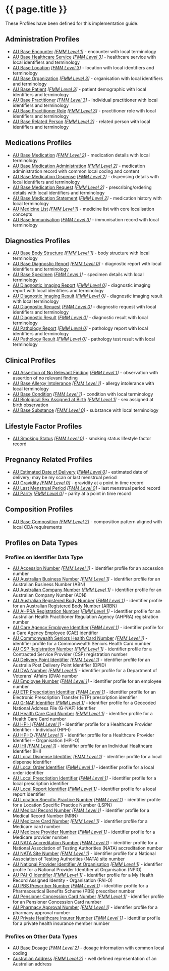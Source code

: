 # {{ page.title }}

These Profiles have been defined for this implementation guide.

## Administration Profiles

* [AU Base Encounter](StructureDefinition-au-encounter.html) *[[FMM Level 1](guidance.html)]* - encounter with local terminology
* [AU Base Healthcare Service](StructureDefinition-au-healthcareservice.html) *[[FMM Level 3](guidance.html)]* - healthcare service with local identifiers and terminology
* [AU Base Location](StructureDefinition-au-location.html) *[[FMM Level 3](guidance.html)]* - location with local identifiers and terminology
* [AU Base Organization](StructureDefinition-au-organization.html) *[[FMM Level 3](guidance.html)]* - organisation with local identifiers and terminology
* [AU Base Patient](StructureDefinition-au-patient.html) *[[FMM Level 3](guidance.html)]* - patient demographic with local identifiers and terminology 
* [AU Base Practitioner](StructureDefinition-au-practitioner.html) *[[FMM Level 3](guidance.html)]* - individual practitioner with local identifiers and terminology
* [AU Base Practitioner Role](StructureDefinition-au-practitionerrole.html) *[[FMM Level 3](guidance.html)]* - practitioner role with local identifiers and terminology
* [AU Base Related Person](StructureDefinition-au-relatedperson.html) *[[FMM Level 2](guidance.html)]* - related person with local identifiers and terminology

## Medications Profiles
* [AU Base Medication](StructureDefinition-au-medication.html) *[[FMM Level 2](guidance.html)]* - medication details with local terminology
* [AU Base Medication Administration](StructureDefinition-au-medicationadministration.html) *[[FMM Level 2](guidance.html)]* - medication administration record with common local coding and content
* [AU Base Medication Dispense](StructureDefinition-au-medicationdispense.html) *[[FMM Level 2](guidance.html)]* - dispensing details with local identifiers and terminology
* [AU Base Medication Request](StructureDefinition-au-medicationrequest.html) *[[FMM Level 2](guidance.html)]* - prescribing/ordering details with local identifiers and terminology
* [AU Base Medication Statement](StructureDefinition-au-medicationstatement.html) *[[FMM Level 2](guidance.html)]* - medication history with local terminology
* [AU Medicine List](StructureDefinition-au-medlist.html) *[[FMM Level 1](guidance.html)]* - medicine list with core localisation concepts
* [AU Base Immunisation](StructureDefinition-au-immunization.html) *[[FMM Level 3](guidance.html)]* - immunisation record with local terminology 

## Diagnostics Profiles
* [AU Base Body Structure](StructureDefinition-au-bodystructure.html) *[[FMM Level 1](guidance.html)]* - body structure with local terminology 
* [AU Base Diagnostic Report](StructureDefinition-au-diagnosticreport.html) *[[FMM Level 0](guidance.html)]* - diagnostic report with local identifiers and terminology
* [AU Base Specimen](StructureDefinition-au-specimen.html) *[[FMM Level 1](guidance.html)]* - specimen details with local terminology
* [AU Diagnostic Imaging Report](StructureDefinition-au-imagingreport.html) *[[FMM Level 0](guidance.html)]* - diagnostic imaging report with local identifiers and terminology
* [AU Diagnostic Imaging Result](StructureDefinition-au-imagingresult.html) *[[FMM Level 0](guidance.html)]* - diagnostic imaging result with local terminology
* [AU Diagnostic Request](StructureDefinition-au-diagnosticrequest.html) *[[FMM Level 0](guidance.html)]*  - diagnostic request with local identifiers and terminology
* [AU Diagnostic Result](StructureDefinition-au-diagnosticresult.html) *[[FMM Level 0](guidance.html)]* - diagnostic result with local terminology
* [AU Pathology Report](StructureDefinition-au-pathologyreport.html) *[[FMM Level 0](guidance.html)]* - pathology report with local identifiers and terminology
* [AU Pathology Result](StructureDefinition-au-pathologyresult.html) *[[FMM Level 0](guidance.html)]* - pathology test result with local terminology

## Clinical Profiles
* [AU Assertion of No Relevant Finding](StructureDefinition-au-norelevantfinding.html) *[[FMM Level 1](guidance.html)]* - observation with assertion of no relevant finding
* [AU Base Allergy Intolerance](StructureDefinition-au-allergyintolerance.html) *[[FMM Level 1](guidance.html)]* - allergy intolerance with local terminology 
* [AU Base Condition](StructureDefinition-au-condition.html) *[[FMM Level 1](guidance.html)]* - condition with local terminology
* [AU Biological Sex Assigned at Birth](StructureDefinition-au-sexassignedatbirth.html) *[[FMM Level 1](guidance.html)]* - sex assigned at birth observation
* [AU Base Substance](StructureDefinition-au-substance.html) *[[FMM Level 0](guidance.html)]* - substance with local terminology

## Lifestyle Factor Profiles
* [AU Smoking Status](StructureDefinition-au-smokingstatus.html) *[[FMM Level 0](guidance.html)]* - smoking status lifestyle factor record

## Pregnancy Related Profiles
* [AU Estimated Date of Delivery](StructureDefinition-au-estimateddateofdelivery.html) *[[FMM Level 0](guidance.html)]* - estimated date of delivery; may be my scan or last menstrual period
* [AU Gravidity](StructureDefinition-au-gravidity.html) *[[FMM Level 0](guidance.html)]* - gravidity at a point in time record
* [AU Last Menstrual Period](StructureDefinition-au-lastmenstrualperiod.html) *[[FMM Level 0](guidance.html)]* - last menstrual period record
* [AU Parity](StructureDefinition-au-parity.html) *[[FMM Level 0](guidance.html)]* - parity at a point in time record

## Composition Profiles
* [AU Base Composition](StructureDefinition-au-composition.html) *[[FMM Level 2](guidance.html)]* - composition pattern aligned with local CDA requirements

## Profiles on Data Types 

### Profiles on Identifier Data Type
* [AU Accession Number](StructureDefinition-au-accessionnumber.html) *[[FMM Level 1](guidance.html)]* - identifier profile for an accession number
* [AU Australian Business Number](StructureDefinition-au-australianbusinessnumber.html) *[[FMM Level 1](guidance.html)]* - identifier profile for an Australian Business Number (ABN)
* [AU Australian Company Number](StructureDefinition-au-australiancompanynumber.html) *[[FMM Level 1](guidance.html)]* - identifier profile for an Australian Company Number (ACN)
* [AU Australian Registered Body Number](StructureDefinition-au-australianregistredbodynumber.html) *[[FMM Level 1](guidance.html)]* - identifier profile for an Australian Registered Body Number (ARBN)
* [AU AHPRA Registration Number](StructureDefinition-au-ahpraregistrationnumber.html) *[[FMM Level 1](guidance.html)]* - identifier profile for an Australian Health Practitioner Regulation Agency (AHPRA) registration number
* [AU Care Agency Employee Identifier](StructureDefinition-au-careagencyemployeeidentifier.html) *[[FMM Level 1](guidance.html)]* - identifier profile for a Care Agency Employee (CAE) identifier
* [AU Commonwealth Seniors Health Card Number](StructureDefinition-au-cwlthseniorshealthcardnumber.html) *[[FMM Level 1](guidance.html)]* - identifier profile for a Commonwealth Seniors Health Card number
* [AU CSP Registration Number](StructureDefinition-au-cspregistrationnumber.html) *[[FMM Level 1](guidance.html)]* - identifier profile for a Contracted Service Provider (CSP) registration number
* [AU Delivery Point Identifier](StructureDefinition-au-deliverypointidentifier.html) *[[FMM Level 1](guidance.html)]* - identifier profile for an Australia Post Delivery Point Identifier (DPID)
* [AU DVA Number](StructureDefinition-au-dvanumber.html) *[[FMM Level 1](guidance.html)]* - identifier profile for a Department of Veterans' Affairs (DVA) number
* [AU Employee Number](StructureDefinition-au-employeenumber.html) *[[FMM Level 1](guidance.html)]* - identifier profile for an employee number
* [AU ETP Prescription Identifier](StructureDefinition-au-etpprescriptionidentifier.html) *[[FMM Level 1](guidance.html)]* - identifier profile for an Electronic Prescription Transfer (ETP) prescription identifier
* [AU G-NAF Identifier](StructureDefinition-au-gnafidentifier.html) *[[FMM Level 1](guidance.html)]* - identifier profile for a Geocoded National Address File (G-NAF) Identifier
* [AU Health Care Card Number](StructureDefinition-au-healthcarecardnumber.html) *[[FMM Level 1](guidance.html)]* - identifier profile for a Health Care Card number
* [AU HPI-I](StructureDefinition-au-hpii.html) *[[FMM Level 1](guidance.html)]* - identifier profile for a Healthcare Provider Identifier - Individual (HPI-I)
* [AU HPI-O](StructureDefinition-au-hpio.html) *[[FMM Level 1](guidance.html)]* - identifier profile for a Healthcare Provider Identifier – Organisation (HPI-O)
* [AU IHI](StructureDefinition-au-ihi.html) *[[FMM Level 1](guidance.html)]* - identifier profile for an Individual Healthcare Identifier (IHI)
* [AU Local Dispense Identifier](StructureDefinition-au-localdispenseidentifier.html) *[[FMM Level 1](guidance.html)]* - identifier profile for a local dispense identifier
* [AU Local Order Identifier](StructureDefinition-au-localorderidentifier.html) *[[FMM Level 1](guidance.html)]* - identifier profile for a local order identifier
* [AU Local Prescription Identifier](StructureDefinition-au-localprescriptionidentifier.html) *[[FMM Level 1](guidance.html)]* - identifier profile for a local prescription identifier
* [AU Local Report Identifier](StructureDefinition-au-localreportidentifier.html) *[[FMM Level 1](guidance.html)]* - identifier profile for a local report identifier
* [AU Location Specific Practice Number](StructureDefinition-au-locationspecificpracticenumber.html) *[[FMM Level 1](guidance.html)]* - identifier profile for a Location Specific Practice Number (LSPN)
* [AU Medical Record Number](StructureDefinition-au-medicalrecordnumber.html) *[[FMM Level 1](guidance.html)]* - identifier profile for a Medical Record Number (MRN)
* [AU Medicare Card Number](StructureDefinition-au-medicarecardnumber.html) *[[FMM Level 1](guidance.html)]* - identifier profile for a Medicare card number
* [AU Medicare Provider Number](StructureDefinition-au-medicareprovidernumber.html) *[[FMM Level 1](guidance.html)]* - identifier profile for a Medicare provider number
* [AU NATA Accreditation Number](StructureDefinition-au-nataaccreditationnumber.html) *[[FMM Level 1](guidance.html)]* - identifier profile for a National Association of Testing Authorities (NATA) accreditation number
* [AU NATA Site Number](StructureDefinition-au-natasitenumber.html) *[[FMM Level 1](guidance.html)]* - identifier profile for a National Association of Testing Authorities (NATA) site number
* [AU National Provider Identifier At Organisation](StructureDefinition-au-nationalprovideridentifieratorganisation.html) *[[FMM Level 1](guidance.html)]* - identifier profile for a National Provider Identifier at Organisation (NPIO)
* [AU PAI-O Identifier](StructureDefinition-au-paioidentifier.html) *[[FMM Level 1](guidance.html)]* - identifier profile for a My Health Record Assigned Identity - Organisation (PAI-O)
* [AU PBS Prescriber Number](StructureDefinition-au-pbsprescribernumber.html) *[[FMM Level 1](guidance.html)]* - identifier profile for a Pharmaceutical Benefits Scheme (PBS) prescriber number
* [AU Pensioner Concession Card Number](StructureDefinition-au-pensionerconcessioncardnumber.html) *[[FMM Level 1](guidance.html)]* - identifier profile for an Pensioner Concession Card number
* [AU Pharmacy Approval Number](StructureDefinition-au-pharmacyapprovalnumber.html) *[[FMM Level 1](guidance.html)]* - identifier profile for a pharmacy approval number
* [AU Private Healthcare Insurer Number](StructureDefinition-au-insurernumber.html) *[[FMM Level 1](guidance.html)]* - identifier profile for a private health insurance member number

### Profiles on Other Data Types
* [AU Base Dosage](StructureDefinition-au-dosage.html) *[[FMM Level 2](guidance.html)]* -  dosage information with common local coding
* [Australian Address](StructureDefinition-au-address.html) *[[FMM Level 2](guidance.html)]* - well defined representation of an Australian address
